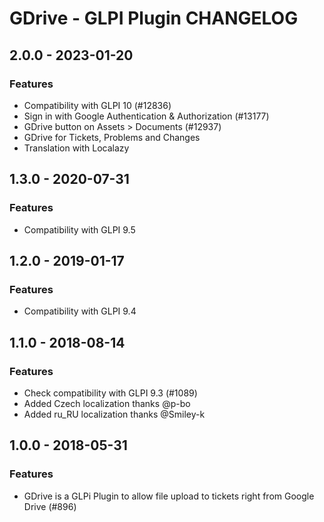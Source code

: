 # GDrive - GLPI Plugin CHANGELOG

## 2.0.0 - 2023-01-20
### Features
- Compatibility with GLPI 10 (#12836)
- Sign in with Google Authentication & Authorization (#13177)
- GDrive button on Assets > Documents (#12937)
- GDrive for Tickets, Problems and Changes
- Translation with Localazy

## 1.3.0 - 2020-07-31
### Features
- Compatibility with GLPI 9.5 

## 1.2.0 - 2019-01-17
### Features
- Compatibility with GLPI 9.4 

## 1.1.0 - 2018-08-14
### Features
- Check compatibility with GLPI 9.3 (#1089)
- Added Czech localization thanks @p-bo
- Added ru_RU localization thanks @Smiley-k

## 1.0.0 - 2018-05-31
### Features
- GDrive is a GLPi Plugin to allow file upload to tickets right from Google Drive (#896)